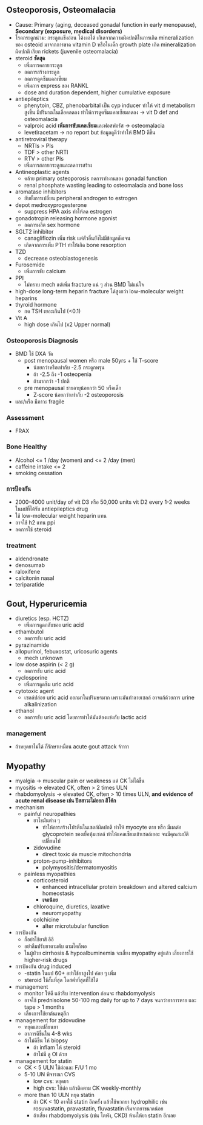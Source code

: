 ## Osteoporosis, Osteomalacia
- Cause: Primary (aging, deceased gonadal function in early menopause), **Secondary (exposure, medical disorders)**
- โรคกระดูกน่วม: กระดูกแข็งอ่อน โค้งงอได้ เกิเดจากความผิดปกติในการเกิด mineralization ของ osteoid มาจากการขาด vitamin D หรือในเด็ก growth plate เกิด mineralization ผิดปกติ เรียก rickets (juvenile osteomalacia)
- steroid **ชัดสุด**
	- เพิ่มการคลายกระดูก
	- ลดการสร้างกระดูก
	- ลดการดูดซึมแคลเซียม
	- เพิ่มการ express ของ RANKL
	- dose and duration dependent, higher cumulative exposure
- antiepileptics
	- phenytoin, CBZ, phenobarbital เป็น cyp inducer ทำให้ vit d metabolism สูงขึ้น มีปริมาณในเลือดลดลง ทำให้การดูดซึมแคลเซียมลดลง -> vit D def and osteomalacia
	- valproic acid **เพิ่มการขับแคลเซียม**และฟอสฟอรัส -> osteomalacia
	- levetiracetam -> no report but ข้อมูลดูดีว่าทำให้ BMD ดีขึ้น
- antiretroviral therapy
	- NRTIs > PIs
	- TDF > other NRTI
	- RTV > other PIs
	- เพิ่มการสลายกระดูกและลดการสร้าง
- Antineoplastic agents
	- คล้าย primary osteoporosis กดการทำงานของ gonadal function
	- renal phosphate wasting leading to osteomalacia and bone loss
- aromatase inhibitors
	- ยับยั้งการเปลี่ยน peripheral androgen to estrogen
- depot medroxyprogesterone
	- suppress HPA axis ทำให้ลด estrogen
- gonadotropin releasing hormone agonist
	- ลดการผลิต sex hormone
- SGLT2 inhibitor
	- canagliflozin เพิ่ม risk แต่ตัวอื่นยังไม่มีข้อมูลชัดเจน
	- เกิดจากการเพิ่ม PTH ทำให้เกิด bone resorption
- TZD
	- decrease osteoblastogenesis
- Furosemide
	- เพิ่มการขับ calcium
- PPI
	- ไม่ทราบ mech แต่เพิ่ม fracture แน่ ๆ ส่วน BMD ไม่แน่ใจ
- high-dose long-term heparin fracture ได้สูงกว่า low-molecular weight heparins
- thyroid hormone
	- กด TSH เยอะเกินไป (<0.1)
- Vit A
	- high dose เกินไป (x2 Upper normal)

### Osteoporosis Diagnosis
- BMD ใช้ DXA วัด
	- post menopausal women หรือ male 50yrs + ใช้ T-score
		- น้อยกว่าหรือเท่ากับ -2.5 กระดูกพรุน
		- ถ้า -2.5 ถึง -1 osteopenia
		- ถ้ามากกว่า -1 ปกติ
	- pre menopausal ชายอายุน้อยกว่า 50 หรือเด็ก
		- Z-score น้อยกว่าเท่ากับ -2 osteoporosis
- และ/หรือ มีภาวะ fragile 

### Assessment
- FRAX

### Bone Healthy
- Alcohol <= 1 /day (women) and <= 2 /day (men)
- caffeine intake <= 2
- smoking cessation

### การป้องกัน
- 2000-4000 unit/day of vit D3 หรือ 50,000 units vit D2 every 1-2 weeks ในผปที่ได้รับ antiepileptics drug
- ใช้ low-molecular weight heparin แทน
- อาจใช้ h2 แทน ppi
- ลดการใช้ steroid

### treatment
- aldendronate
- denosumab
- raloxifene
- calcitonin nasal
- teriparatide

## Gout, Hyperuricemia
- diuretics (esp. HCTZ)
	- เพิ่มการดูดกลับของ uric acid
- ethambutol 
	- ลดการขับ uric acid
- pyrazinamide
- allopurinol, febuxostat, uricosuric agents
	- mech unknown
- low dose aspirin (< 2 g)
	- ลดการขับ uric acid
- cyclosporine
	- เพิ่มการดูดซึม uric acid
- cytotoxic agent
	- เซลล์ปล่อย uric acid ออกมาในปริมษรมาก เพราะมันทำลายเซลล์ อาจแก้ด้วยการ urine alkalinization
- ethanol
	- ลดการขับ uric acid โดยการทำให้มันต้องแข่งกับ lactic acid

### management
- ถ้าหยุดยาไม่ได้ ก็รักษาเหมือน acute gout attack จ้าาาา

## Myopathy
- myalgia -> muscular pain or weakness แต่ CK ไม่ได้ขึ้น
- myositis -> elevated CK, often > 2 times ULN
- rhabdomyolysis -> elevated CK, often > 10 times ULN, **and evidence of acute renal disease  เช่น ปัสสาวะไม่ออก สีโค้ก**
- mechanism
	- painful neuropathies
		- ยาไขมันต่าง ๆ
			- ทำให้การสร้างโปรตีนในเซลล์ผิดปกติ ทำให้ myocyte ตาย หรือ มีผลต่อ glycoprotein ของเยื่อหุ้มเซลล์ ทำให้แคลเซียมเข้าเซลล์เยอะ จนมีคุณสมบัติเปลี่ยนไป
		- zidovudine 
			- direct toxic ต่อ muscle mitochondria
		- proton-pump-inhibitors
			- polymyositis/dermatomyositis
	- painless myopathies
		- corticosteroid
			- enhanced intracellular protein breakdown and altered calcium homeostasis 
			- **เจอน้อย**
		- chloroquine, diuretics, laxative
			- neuromyopathy
		- colchicine
			- alter microtubular function
- การป้องกัน
	- ก็อย่าใช้ยาสิ อิอิ
	- อย่าลืมปรับยาตามตับ ตามไตก็พอ
	- ในผู้ป่วย cirrhosis & hypoalbuminemia จะเสี่ยง myopathy อยู่แล้ว เลี่ยงการใช้ higher-risk drugs
- การป้องกัน drug induced
	- -statin ในผป 60+ อย่าใช้ยาสูงไป ค่อย ๆ เพิ่ม
	- steroid ใช้สั้นที่สุด โดสต่ำที่สุดที่ใช้ได้
- management
	- monitor ให้ดี แล้วรีบ intervention ก่อนจะ rhabdomyolysis
	- อาจใช้ prednisolone 50-100 mg daily for up to 7 days จนกว่าอาการหาย และ tape > 1 months
	- เลี่ยงการใช้ยาต้นเหตุอีก
- management for zidovudine
	- หยุดและเปลี่ยนยา
	- อาการดีขึ้นใน 4-8 wks
	- ถ้าไม่ดีขึ้น ให้ biopsy
		- ถ้า inflam ให้ steroid
		- ถ้าไม่มี ดู OI ด้วย
- management for statin
	- CK < 5 ULN ใช้ต่อและ F/U 1 mo
	- 5-10 UN พิจารณา CVS
		- low cvs: หยุดยา
		- high cvs: ใช้ต่อ แล้วติดตาม CK weekly-monthly
	- more than 10 ULN หยุด statin
		- ถ้า CK < 10 อาจใช้ statin อีกครั้ง แล้วใช้พวกยา hydrophilic เช่น rosuvastatin, pravastatin, fluvastatin เริ่มจากยาขนาดน้อย
		- ถ้าเสี่ยง rhabdomyolysis (เช่น ไตพัง, CKD) ห้ามให้ยา statin อีกเลย